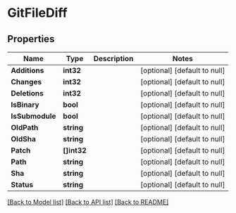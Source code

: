 # GitFileDiff

## Properties
Name | Type | Description | Notes
------------ | ------------- | ------------- | -------------
**Additions** | **int32** |  | [optional] [default to null]
**Changes** | **int32** |  | [optional] [default to null]
**Deletions** | **int32** |  | [optional] [default to null]
**IsBinary** | **bool** |  | [optional] [default to null]
**IsSubmodule** | **bool** |  | [optional] [default to null]
**OldPath** | **string** |  | [optional] [default to null]
**OldSha** | **string** |  | [optional] [default to null]
**Patch** | **[]int32** |  | [optional] [default to null]
**Path** | **string** |  | [optional] [default to null]
**Sha** | **string** |  | [optional] [default to null]
**Status** | **string** |  | [optional] [default to null]

[[Back to Model list]](../README.md#documentation-for-models) [[Back to API list]](../README.md#documentation-for-api-endpoints) [[Back to README]](../README.md)

